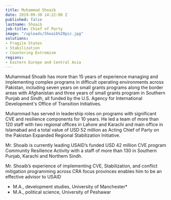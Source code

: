 ```yaml
---
title: Muhammad Shoaib
date: 2019-09-30 14:22:00 Z
published: false
lastname: Shoaib
job-title: Chief of Party
image: "/uploads/Shoaib%20pic.jpg"
solutions:
- Fragile States
- Stabilization
- Countering Extremism
regions:
- Eastern Europe and Central Asia
---
```


Muhammad Shoaib has more than 15 years of experience managing and implementing complex programs in difficult operating environments across Pakistan, including seven years on small grants programs along the border areas with Afghanistan and three years of small grants program in Southern Punjab and Sindh, all funded by the U.S. Agency for International Development's Office of Transition Initiatives. 

Muhammad has served in leadership roles on programs with significant CVE and resilience components for 10 years. He led a team of more than 120 staff with two regional offices in Lahore and Karachi and main office in Islamabad and a total value of USD 52 million as Acting Chief of Party on the Pakistan Expanded Regional Stabilization Initiative.

Mr. Shoaib is currently leading USAID’s funded USD 42 million CVE program Community Resilience Activity with a staff of more than 130 in Southern Punjab, Karachi and Northern Sindh.

Mr. Shoaib’s experience of implementing CVE, Stabilization, and conflict mitigation programming across CRA focus provinces enables him to be an effective advisor to USAID

* M.A., development studies, University of Manchester* 
* M.A., political science, University of Peshawar